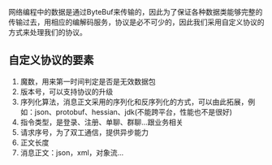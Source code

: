 网络编程中的数据是通过ByteBuf来传输的，因此为了保证各种数据类能够完整的传输过去，用相应的编解码服务，协议是必不可少的，因此我们采用自定义协议的方式来处理我们的协议。

## 自定义协议的要素

1. 魔数，用来第一时间判定是否是无效数据包
2. 版本号，可以支持协议的升级
3. 序列化算法，消息正文采用的序列化和反序列化的方式，可以由此拓展，例如：json、protobuf、hessian、jdk(不能跨平台，性能也不是很好)
4. 指令类型，是登录、注册、单聊、群聊...跟业务相关
5. 请求序号，为了双工通信，提供异步能力
6. 正文长度
7. 消息正文：json，xml，对象流...


